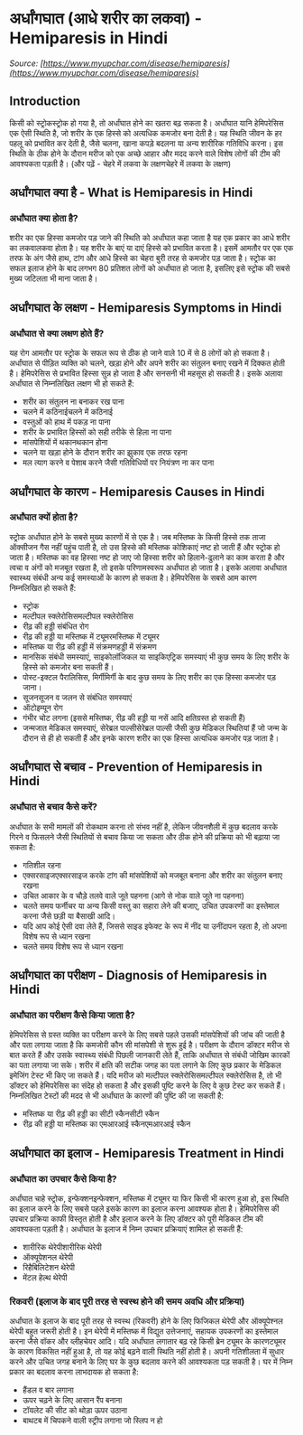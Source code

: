 # अर्धांगघात (आधे शरीर का लकवा) - Hemiparesis in Hindi
_Source: [https://www.myupchar.com/disease/hemiparesis](https://www.myupchar.com/disease/hemiparesis)_

## Introduction
किसी को स्ट्रोकस्ट्रोक हो गया है, तो अर्धांघात होने का खतरा बढ़ सकता है। अर्धांघात यानि हेमिपरेसिस एक ऐसी स्थिति है, जो शरीर के एक हिस्से को अत्यधिक कमजोर बना देती है। यह स्थिति जीवन के हर पहलू को प्रभावित कर देती है, जैसे चलना, खाना कपड़े बदलना या अन्य शारीरिक गतिविधि करना। इस स्थिति के ठीक होने के दौरान मरीज को एक अच्छे आहार और मदद करने वाले विशेष लोगों की टीम की आवश्यकता पड़ती है।
(और पढ़ें - चेहरे में लकवा के लक्षणचेहरे में लकवा के लक्षण)

## अर्धांगघात क्या है - What is Hemiparesis in Hindi
### अर्धांघात क्या होता है?
शरीर का एक हिस्सा कमजोर पड़ जाने की स्थिति को अर्धांघात कहा जाता है यह एक प्रकार का आधे शरीर का लकवालकवा होता है। यह शरीर के बाएं या दाएं हिस्से को प्रभावित करता है। इसमें आमतौर पर एक एक तरफ के अंग जैसे हाथ, टांग और आधे हिस्से का चेहरा बुरी तरह से कमजोर पड़ जाता है। स्ट्रोक का सफल इलाज होने के बाद लगभग 80 प्रतिशत लोगों को अर्धांघात हो जाता है, इसलिए इसे स्ट्रोक की सबसे मुख्य जटिलता भी माना जाता है।

## अर्धांगघात के लक्षण - Hemiparesis Symptoms in Hindi
### अर्धांघात से क्या लक्षण होते हैं?
यह रोग आमतौर पर स्ट्रोक के सफल रूप से ठीक हो जाने वाले 10 में से 8 लोगों को हो सकता है। अर्धांघात से पीड़ित व्यक्ति को चलने, खड़ा होने और अपने शरीर का संतुलन बनाए रखने में दिक्कत होती है। हेमिपरेसिस से प्रभावित हिस्सा सुन्न हो जाता है और सनसनी भी महसूस हो सकती है। इसके अलावा अर्धांघात से निम्नलिखित लक्षण भी हो सकते हैं:
- शरीर का संतुलन ना बनाकर रख पाना
- चलने में कठिनाईचलने में कठिनाई
- वस्तुओं को हाथ में पकड़ ना पाना
- शरीर के प्रभावित हिस्सों को सही तरीके से हिला ना पाना
- मांसपेशियों में थकानथकान होना
- चलने या खड़ा होने के दौरान शरीर का झुकाव एक तरफ रहना
- मल त्याग करने व पेशाब करने जैसी गतिविधियों पर नियंत्रण ना कर पाना

## अर्धांगघात के कारण - Hemiparesis Causes in Hindi
### अर्धांघात क्यों होता है?
स्ट्रोक अर्धांघात होने के सबसे मुख्य कारणों में से एक है। जब मस्तिष्क के किसी हिस्से तक ताजा ऑक्सीजन गैस नहीं पहुंच पाती है, तो उस हिस्से की मस्तिष्क कोशिकाएं नष्ट हो जाती हैं और स्ट्रोक हो जाता है। मस्तिष्क का वह हिस्सा नष्ट हो जाए जो हिस्सा शरीर को हिलाने-ढुलाने का काम करता है और त्वचा व अंगों को मजबूत रखता है, तो इसके परिणामस्वरूप अर्धांघात हो जाता है।
इसके अलावा अर्धांघात स्वास्थ्य संबंधी अन्य कई समस्याओं के कारण हो सकता है। हेमिपरेसिस के सबसे आम कारण निम्नलिखित हो सकते हैं:
- स्ट्रोक
- मल्टीपल स्क्लेरोसिसमल्टीपल स्क्लेरोसिस
- रीढ़ की हड्डी संबंधित रोग
- रीढ़ की हड्डी या मस्तिष्क में ट्यूमरमस्तिष्क में ट्यूमर
- मस्तिष्क या रीढ़ की हड्डी में संक्रमणहड्डी में संक्रमण
- मानसिक संबंधी समस्याएं, साइकोलॉजिकल या साइकिएट्रिक समस्याएं भी कुछ समय के लिए शरीर के हिस्से को कमजोर बना सकती हैं।
- पोस्ट-इक्टल पैरालिसिस, मिर्गीमिर्गी के बाद कुछ समय के लिए शरीर का एक हिस्सा कमजोर पड़ जाना।
- सूजनसूजन व जलन से संबंधित समस्याएं
- ऑटोइम्यून रोग
- गंभीर चोट लगना (इससे मस्तिष्क, रीढ़ की हड्डी या नसें आदि क्षतिग्रस्त हो सकती हैं)
- जन्मजात मेडिकल समस्याएं, सेरेब्रल पाल्सीसेरेब्रल पाल्सी जैसी कुछ मेडिकल स्थितियां हैं जो जन्म के दौरान से ही हो सकती हैं और इनके कारण शरीर का एक हिस्सा अत्यधिक कमजोर पड़ जाता है।

## अर्धांगघात से बचाव - Prevention of Hemiparesis in Hindi
### अर्धांघात से बचाव कैसे करें?
अर्धांघात के सभी मामलों की रोकथाम करना तो संभव नहीं है, लेकिन जीवनशैली में कुछ बदलाव करके गिरने व फिसलने जैसी स्थितियों से बचाव किया जा सकता और ठीक होने की प्रक्रिया को भी बढ़ाया जा सकता है:
- गतिशील रहना
- एक्सरसाइजएक्सरसाइज करके टांग की मांसपेशियों को मजबूत बनाना और शरीर का संतुलन बनाए रखना
- उचित आकार के व चौड़े तलवे वाले जूते पहनना (आगे से नोक वाले जूते ना पहनना)
- चलते समय फर्नीचर या अन्य किसी वस्तु का सहारा लेने की बजाए, उचित उपकरणों का इस्तेमाल करना जैसे छड़ी या बैसाखी आदि।
- यदि आप कोई ऐसी दवा लेते हैं, जिससे साइड इफेक्ट के रूप में नींद या उनींदापन रहता है, तो अपना विशेष रूप से ध्यान रखना
- चलते समय विशेष रूप से ध्यान रखना

## अर्धांगघात का परीक्षण - Diagnosis of Hemiparesis in Hindi
### अर्धांघात का परीक्षण कैसे किया जाता है?
हेमिपरेसिस से ग्रस्त व्यक्ति का परीक्षण करने के लिए सबसे पहले उसकी मांसपेशियों की जांच की जाती है और पता लगाया जाता है कि कमजोरी कौन सी मांसपेशी से शुरू हुई है। परीक्षण के दौरान डॉक्टर मरीज से बात करते हैं और उसके स्वास्थ्य संबंधी पिछली जानकारी लेते हैं, ताकि अर्धांघात से संबंधी जोखिम कारकों का पता लगाया जा सके। शरीर में क्षति की सटीक जगह का पता लगाने के लिए कुछ प्रकार के मेडिकल इमेजिंग टेस्ट भी किए जा सकते हैं। यदि मरीज को मल्टीपल स्क्लेरोसिसमल्टीपल स्क्लेरोसिस है, तो भी डॉक्टर को हेमिपरेसिस का संदेह हो सकता है और इसकी पुष्टि करने के लिए वे कुछ टेस्ट कर सकते हैं।
निम्नलिखित टेस्टों की मदद से भी अर्धांघात के कारणों की पुष्टि की जा सकती है:
- मस्तिष्क या रीढ़ की हड्डी का सीटी स्कैनसीटी स्कैन
- रीढ़ की हड्डी या मस्तिष्क का एमआरआई स्कैनएमआरआई स्कैन

## अर्धांगघात का इलाज - Hemiparesis Treatment in Hindi
### अर्धांघात का उपचार कैसे किया है?
अर्धांघात चाहे स्ट्रोक, इन्फेक्शनइन्फेक्शन, मस्तिष्क में ट्यूमर या फिर किसी भी कारण हुआ हो, इस स्थिति का इलाज करने के लिए सबसे पहले इसके कारण का इलाज करना आवश्यक होता है।
हेमिपरेसिस की उपचार प्रक्रिया काफी विस्तृत होती है और इलाज करने के लिए डॉक्टर को पूरी मेडिकल टीम की आवश्यकता पड़ती है। अर्धांघात के इलाज में निम्न उपचार प्रक्रियाएं शामिल हो सकती हैं:
- शारीरिक थेरेपीशारीरिक थेरेपी
- ऑक्यूपेशनल थेरेपी
- रिहैबिलिटेशन थेरेपी
- मेंटल हेल्थ थेरेपी
### रिकवरी (इलाज के बाद पूरी तरह से स्वस्थ होने की समय अवधि और प्रक्रिया)
अर्धांघात के इलाज के बाद पूरी तरह से स्वस्थ (रिकवरी) होने के लिए फिजिकल थेरेपी और ऑक्यूपेश्नल थेरेपी बहुत जरूरी होती है। इन थेरेपी में मस्तिष्क में विद्युत उत्तेजनाएं, सहायक उपकरणों का इस्तेमाल करना जैसे वॉकर और व्लीहचेयर आदि। यदि अर्धांघात लगातार बढ़ रहे किसी ब्रेन ट्यूमर के कारणट्यूमर के कारण विकसित नहीं हुआ है, तो यह कोई बढ़ने वाली स्थिति नहीं होती है।
अपनी गतिशीलता में सुधार करने और उचित जगह बनाने के लिए घर के कुछ बदलाव करने की आवश्यकता पड़ सकती है। घर में निम्न प्रकार का बदलाव करना लाभदायक हो सकता है:
- हैंडल व बार लगाना
- ऊपर चढ़ने के लिए आसान रैंप बनाना
- टॉयलेट की सीट को थोड़ा ऊपर उठाना
- बाथटब में चिपकने वाली स्ट्रीप लगाना जो स्लिप न हो

